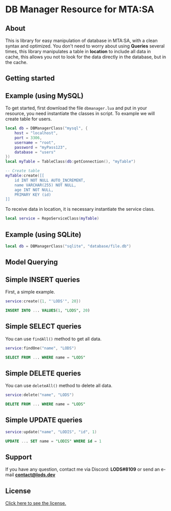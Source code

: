 # DB Manager Resource for MTA:SA

## About

This is library for easy manipulation of database in MTA:SA, with a clean syntax and optimized. You don't need to worry about using **Queries** several times, this library manipulates a table in **location** to include all data in cache, this allows you not to look for the data directly in the database, but in the cache.

## Getting started
## Example (using MySQL)

To get started, first download the file `dbmanager.lua` and put in your resource, you need instantiate the classes in script. To example we will create table for users.

```lua
local db = DBManagerClass("mysql", {
    host = "localhost",
    port = 3306,
    username = "root",
    password = "myPass123",
    database = "users"
})
local myTable = TableClass(db:getConnection(), "myTable")

-- Create table
myTable:create([[
    id INT NOT NULL AUTO_INCREMENT,
    name VARCHAR(255) NOT NULL,
    age INT NOT NULL,
    PRIMARY KEY (id)
]]
```

To receive data in location, it is necessary instantiate the service class.

```lua
local service = RepoServiceClass(myTable)
```

## Example (using SQLite)

```lua
local db = DBManagerClass("sqlite", "database/file.db")
```

## Model Querying

## Simple INSERT queries
First, a simple example.

```lua
service:create({1, "'LODS'", 20})
```

```sql
INSERT INTO ... VALUES(1, "LODS", 20)
```

## Simple SELECT queries
You can use `findAll()` method to get all data.

```lua
service:findOne("name", "LODS")
```
```sql
SELECT FROM ... WHERE name = "LODS"
```

## Simple DELETE queries
You can use `deleteAll()` method to delete all data.

```lua
service:delete("name", "LODS")
```
```sql
DELETE FROM ... WHERE name = "LODS"
```

## Simple UPDATE queries
```lua
service:update("name", "LODIS", "id", 1)
```
```sql
UPDATE ... SET name = "LODIS" WHERE id = 1
```


## Support

If you have any question, contact me via Discord: **LODS#8109** or send an e-mail **contact@lods.dev**

## License

[Click here to see the license.](https://github.com/lodsdev/database-management/blob/main/MIT-LICENSE.txt)

